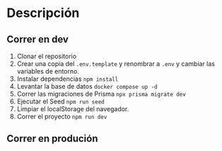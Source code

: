 # Descripción

## Correr en dev

1. Clonar el repositorio
2. Crear una copia del ```.env.template``` y renombrar a ```.env``` y cambiar las variables de entorno.
3. Instalar dependencias ```npm install```
4. Levantar la base de datos ```docker compose up -d```
5. Correr las migraciones de Prisma ```npx prisma migrate dev```
6. Ejecutar el Seed ```npm run seed```
7. Limpiar el localStorage del navegador.
8. Correr el proyecto ```npm run dev```

## Correr en produción